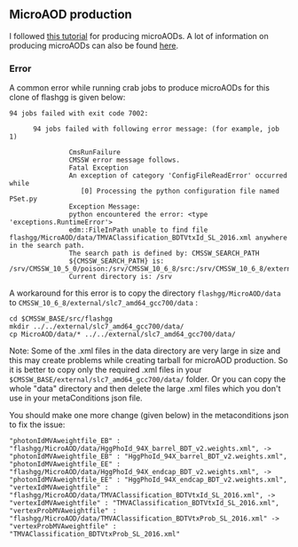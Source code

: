 ## MicroAOD production
I followed [this tutorial](https://indico.cern.ch/event/963617/#b-397836-flashgg-tutorial-seri) for producing microAODs. A lot of information 
on producing microAODs can also be found [here](https://github.com/amrutha-k/flashgg/blob/7a42c9baf4ff11c995337eb15555ee59af7395dc/MetaData/README.md).

### Error
A common error while running crab jobs to produce microAODs for this clone of flashgg is given below:
```
94 jobs failed with exit code 7002:

      94 jobs failed with following error message: (for example, job 1)

               CmsRunFailure
               CMSSW error message follows.
               Fatal Exception
               An exception of category 'ConfigFileReadError' occurred while
                  [0] Processing the python configuration file named PSet.py
               Exception Message:
               python encountered the error: <type 'exceptions.RuntimeError'>
               edm::FileInPath unable to find file flashgg/MicroAOD/data/TMVAClassification_BDTVtxId_SL_2016.xml anywhere in the search path.
               The search path is defined by: CMSSW_SEARCH_PATH
               ${CMSSW_SEARCH_PATH} is: /srv/CMSSW_10_5_0/poison:/srv/CMSSW_10_6_8/src:/srv/CMSSW_10_6_8/external/slc7_amd64_gcc700/data:/cvmfs/cms.cern.ch/slc7_amd64_gcc700/cms/cmssw/CMSSW_10_6_8/src:/cvmfs/cms.cern.ch/slc7_amd64_gcc700/cms/cmssw/CMSSW_10_6_8/external/slc7_amd64_gcc700/data
               Current directory is: /srv
```
A workaround for this error is to copy the directory `flashgg/MicroAOD/data` to `CMSSW_10_6_8/external/slc7_amd64_gcc700/data` :
```
cd $CMSSW_BASE/src/flashgg
mkdir ../../external/slc7_amd64_gcc700/data/
cp MicroAOD/data/* ../../external/slc7_amd64_gcc700/data/
```
Note: Some of the .xml files in the data directory are very large in size and this may create problems while creating tarball for microAOD production. So it is better to copy only the required .xml files in your `$CMSSW_BASE/external/slc7_amd64_gcc700/data/` folder. Or you can copy the whole "data" directory and then delete the large .xml files which you don't use in your metaConditions json file.

You should make one more change (given below) in the metaconditions json to fix the issue:
```
"photonIdMVAweightfile_EB" : "flashgg/MicroAOD/data/HggPhoId_94X_barrel_BDT_v2.weights.xml", -> "photonIdMVAweightfile_EB" : "HggPhoId_94X_barrel_BDT_v2.weights.xml",
"photonIdMVAweightfile_EE" : "flashgg/MicroAOD/data/HggPhoId_94X_endcap_BDT_v2.weights.xml", -> "photonIdMVAweightfile_EE" : "HggPhoId_94X_endcap_BDT_v2.weights.xml",
"vertexIdMVAweightfile" : "flashgg/MicroAOD/data/TMVAClassification_BDTVtxId_SL_2016.xml", -> "vertexIdMVAweightfile" : "TMVAClassification_BDTVtxId_SL_2016.xml",
"vertexProbMVAweightfile" : "flashgg/MicroAOD/data/TMVAClassification_BDTVtxProb_SL_2016.xml" -> "vertexProbMVAweightfile" : "TMVAClassification_BDTVtxProb_SL_2016.xml" 
```
